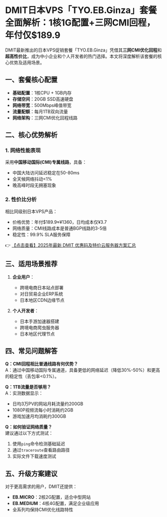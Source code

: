 # DMIT日本VPS「TYO.EB.Ginza」套餐全面解析：1核1G配置+三网CMI回程，年付仅$189.9

DMIT最新推出的日本VPS促销套餐「TYO.EB.Ginza」凭借其**三网CMI优化回程**和**超高性价比**，成为中小企业和个人开发者的热门选择。本文将深度解析该套餐的核心优势及适用场景。

## 一、套餐核心配置
- **基础配置**：1核CPU + 1GB内存
- **存储空间**：20GB SSD高速硬盘
- **网络带宽**：500Mbps峰值带宽
- **流量配额**：每月1TB双向流量
- **网络架构**：三网CMI优化回程线路

## 二、核心优势解析
### 1. 网络性能表现
采用**中国移动国际(CMI)专属线路**，具备：
- 中国大陆访问延迟稳定在50-80ms
- 全天候网络抖动<1%
- 晚高峰时段无拥塞现象

### 2. 性价比分析
相比同级别日本VPS产品：
- 价格优势：年付$189.9≈¥1360，日均成本仅¥3.7
- 网络质量：CMI线路成本是普通BGP线路的3-5倍
- 稳定性：99.9% SLA服务保障

👉 [【点击查看】2025年最新 DMIT 优惠码及特价云服务器方案汇总](https://bit.ly/dmit_coupon)

## 三、适用场景推荐
1. **企业用户**：
   - 跨境电商日本站点部署
   - 对日贸易企业ERP系统
   - 日本地区CDN边缘节点

2. **个人开发者**：
   - 日本手游加速器搭建
   - 跨境电商爬虫服务器
   - 日本地区代理节点

## 四、常见问题解答
**Q：CMI回程相比普通线路有何优势？**  
A：通过中国移动国际专属通道，具备更低的网络延迟（降低30%-50%）和更高的稳定性（丢包率<0.1%）。

**Q：1TB流量是否够用？**  
A：实测数据显示：
- 日均3万PV的网站月耗流量约200GB
- 1080P视频流每小时消耗约2GB
- 游戏加速月均消耗约300GB

**Q：如何验证网络质量？**  
建议通过以下方式测试：
1. 使用`ping`命令检测基础延迟
2. 通过`traceroute`查看路由路径
3. 实际文件下载速度测试

## 五、升级方案建议
对于更高需求的用户，DMIT还提供：
- **EB.MICRO**：2核2G配置，适合中型网站
- **EB.MEDIUM**：4核4G配置，满足企业级应用
- 全系列均保持CMI优化线路特性